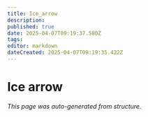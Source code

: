 ```yaml
---
title: Ice_arrow
description: 
published: true
date: 2025-04-07T09:19:37.580Z
tags: 
editor: markdown
dateCreated: 2025-04-07T09:19:35.422Z
---
```


# Ice arrow

*This page was auto-generated from structure.*